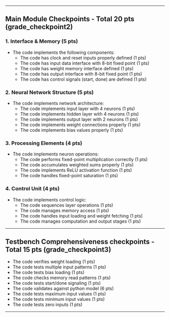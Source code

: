 
---

## Main Module Checkpoints - Total 20 pts (grade_checkpoint2)

### 1. Interface & Memory (5 pts)
   - The code implements the following components:
     - The code has clock and reset inputs properly defined (1 pts)
     - The code has input data interface with 8-bit fixed point (1 pts)
     - The code has weight memory interface defined (1 pts)
     - The code has output interface with 8-bit fixed point (1 pts)
     - The code has control signals (start, done) are defined (1 pts)

### 2. Neural Network Structure (5 pts)
   - The code implements network architecture:
     - The code implements input layer with 4 neurons (1 pts)
     - The code implements hidden layer with 4 neurons (1 pts)
     - The code implements output layer with 2 neurons (1 pts)
     - The code implements weight connections properly (1 pts)
     - The code implements bias values properly (1 pts)

### 3. Processing Elements (4 pts)
   - The code implements neuron operations:
     - The code performs fixed-point multiplication correctly (1 pts)
     - The code accumulates weighted sums properly (1 pts)
     - The code implements ReLU activation function (1 pts)
     - The code handles fixed-point saturation (1 pts)

### 4. Control Unit (4 pts)
   - The code implements control logic:
     - The code sequences layer operations (1 pts)
     - The code manages memory access  (1 pts)
     - The code handles input loading and weight fetching (1 pts)
     - The code manages computation and output stages (1 pts)

---

## Testbench Comprehensiveness checkpoints - Total 15 pts (grade_checkpoint3)
   - The code verifies weight loading (1 pts)
   - The code tests multiple input patterns (1 pts)
   - The code tests bias loading (1 pts)
   - The code checks memory read patterns (1 pts)
   - The code tests start/done signaling (1 pts)
   - The code validates against python model (6 pts)
   - The code tests maximum input values (1 pts)
   - The code tests minimum input values (1 pts)
   - The code tests zero inputs (1 pts)

---
